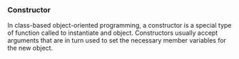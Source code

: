 ### Constructor

In class-based object-oriented programming, a constructor is a special type of function called to instantiate and object.
Constructors usually accept arguments that are in turn used to set the necessary member variables for the new object.
